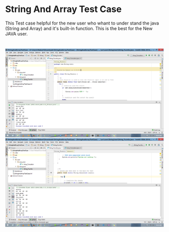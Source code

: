 # String And Array Test Case
This Test case helpful for the new user who whant to under stand the java (String and Array) and it's built-in function.
This is the best for the New JAVA user.
#
![alt tag](https://github.com/NABEEL-AHMED-JAMIL/StringAndArrayTestCase/blob/master/output/Screenshot%20(356).png)
![alt tag](https://github.com/NABEEL-AHMED-JAMIL/StringAndArrayTestCase/blob/master/output/Screenshot%20(357).png)
